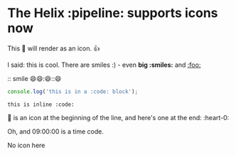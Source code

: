# The **Helix** :pipeline: supports icons now

This :tada: will render as an icon. :thumbsup:

I said: this is cool. There are smiles :) - even **big :smiles:** and [:foo:](http://www.example.com/)

:: smile :smile::smile:::smile::::smile:

```javascript
console.log('this is in a :code: block');
```
`this is inline :code:`

:rocket: is an icon at the beginning of the line, and here's one at the end: :heart-0:

Oh, and 09:00:00 is a time code.

No icon here
